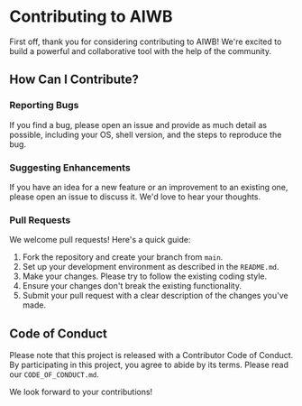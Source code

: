 # Contributing to AIWB

First off, thank you for considering contributing to AIWB! We're excited to build a powerful and collaborative tool with the help of the community.

## How Can I Contribute?

### Reporting Bugs
If you find a bug, please open an issue and provide as much detail as possible, including your OS, shell version, and the steps to reproduce the bug.

### Suggesting Enhancements
If you have an idea for a new feature or an improvement to an existing one, please open an issue to discuss it. We'd love to hear your thoughts.

### Pull Requests
We welcome pull requests! Here's a quick guide:

1.  Fork the repository and create your branch from `main`.
2.  Set up your development environment as described in the `README.md`.
3.  Make your changes. Please try to follow the existing coding style.
4.  Ensure your changes don't break the existing functionality.
5.  Submit your pull request with a clear description of the changes you've made.

## Code of Conduct
Please note that this project is released with a Contributor Code of Conduct. By participating in this project, you agree to abide by its terms. Please read our `CODE_OF_CONDUCT.md`.

We look forward to your contributions!
